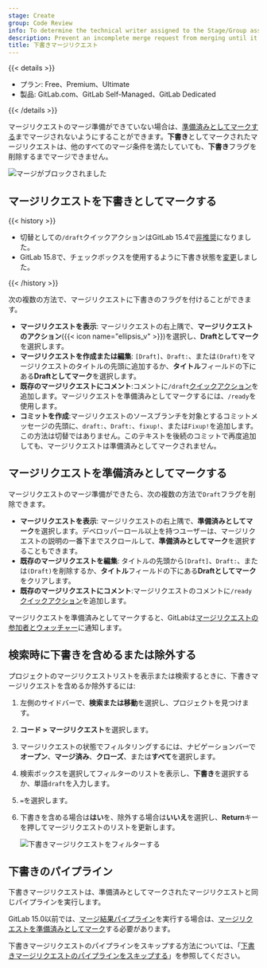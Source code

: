 ```yaml
---
stage: Create
group: Code Review
info: To determine the technical writer assigned to the Stage/Group associated with this page, see https://handbook.gitlab.com/handbook/product/ux/technical-writing/#assignments
description: Prevent an incomplete merge request from merging until it's ready by setting it as a draft.
title: 下書きマージリクエスト
---
```


{{< details >}}

- プラン: Free、Premium、Ultimate
- 製品: GitLab.com、GitLab Self-Managed、GitLab Dedicated

{{< /details >}}

マージリクエストのマージ準備ができていない場合は、[準備済みとしてマークする](#mark-merge-requests-as-ready)までマージされないようにすることができます。**下書き**としてマークされたマージリクエストは、他のすべてのマージ条件を満たしていても、**下書き**フラグを削除するまでマージできません。

![マージがブロックされました](img/merge_request_draft_blocked_v16_0.png)

## マージリクエストを下書きとしてマークする

{{< history >}}

- 切替としての`/draft`クイックアクションはGitLab 15.4で[非推奨](https://gitlab.com/gitlab-org/gitlab/-/merge_requests/92654)になりました。
- GitLab 15.8で、チェックボックスを使用するように下書き状態を[変更](https://gitlab.com/gitlab-org/gitlab/-/merge_requests/108073)しました。

{{< /history >}}

次の複数の方法で、マージリクエストに下書きのフラグを付けることができます。

- **マージリクエストを表示**: マージリクエストの右上隅で、**マージリクエストのアクション**({{< icon name="ellipsis_v" >}})を選択し、**Draftとしてマーク**を選択します。
- **マージリクエストを作成または編集**: `[Draft]`、`Draft:`、または`(Draft)`をマージリクエストのタイトルの先頭に追加するか、**タイトル**フィールドの下にある**Draftとしてマーク**を選択します。
- **既存のマージリクエストにコメント**:コメントに`/draft`[クイックアクション](../quick_actions.md#issues-merge-requests-and-epics)を追加します。マージリクエストを準備済みとしてマークするには、`/ready`を使用します。
- **コミットを作成**:マージリクエストのソースブランチを対象とするコミットメッセージの先頭に、`draft:`、`Draft:`、`fixup!`、または`Fixup!`を追加します。この方法は切替ではありません。このテキストを後続のコミットで再度追加しても、マージリクエストは準備済みとしてマークされません。

## マージリクエストを準備済みとしてマークする

マージリクエストのマージ準備ができたら、次の複数の方法で`Draft`フラグを削除できます。

- **マージリクエストを表示**: マージリクエストの右上隅で、**準備済みとしてマーク**を選択します。デベロッパーロール以上を持つユーザーは、マージリクエストの説明の一番下までスクロールして、**準備済みとしてマーク**を選択することもできます。
- **既存のマージリクエストを編集**: タイトルの先頭から`[Draft]`、`Draft:`、または`(Draft)`を削除するか、**タイトル**フィールドの下にある**Draftとしてマーク**をクリアします。
- **既存のマージリクエストにコメント**:マージリクエストのコメントに`/ready`[クイックアクション](../quick_actions.md#issues-merge-requests-and-epics)を追加します。

マージリクエストを準備済みとしてマークすると、GitLabは[マージリクエストの参加者とウォッチャー](../../profile/notifications.md#notifications-on-issues-merge-requests-and-epics)に通知します。

## 検索時に下書きを含めるまたは除外する

プロジェクトのマージリクエストリストを表示または検索するときに、下書きマージリクエストを含めるか除外するには:

1. 左側のサイドバーで、**検索または移動**を選択し、プロジェクトを見つけます。
1. **コード > マージリクエスト**を選択します。
1. マージリクエストの状態でフィルタリングするには、ナビゲーションバーで**オープン**、**マージ済み**、**クローズ**、または**すべて**を選択します。
1. 検索ボックスを選択してフィルターのリストを表示し、**下書き**を選択するか、単語`draft`を入力します。
1. `=`を選択します。
1. 下書きを含める場合は**はい**を、除外する場合は**いいえ**を選択し、**Return**キーを押してマージリクエストのリストを更新します。

   ![下書きマージリクエストをフィルターする](img/filter_draft_merge_requests_v16_0.png)

## 下書きのパイプライン

下書きマージリクエストは、準備済みとしてマークされたマージリクエストと同じパイプラインを実行します。

GitLab 15.0以前では、[マージ結果パイプライン](../../../ci/pipelines/merged_results_pipelines.md)を実行する場合は、[マージリクエストを準備済みとしてマーク](#mark-merge-requests-as-ready)する必要があります。

下書きマージリクエストのパイプラインをスキップする方法については、「[下書きマージリクエストのパイプラインをスキップする](../../../ci/yaml/workflow.md#skip-pipelines-for-draft-merge-requests)」を参照してください。

<!-- ## Troubleshooting

Include any troubleshooting steps that you can foresee. If you know beforehand what issues
one might have when setting this up, or when something is changed, or on upgrading, it's
important to describe those, too. Think of things that might go wrong and include them here.
This is important to minimize requests for support, and to avoid doc comments with
questions that you know someone might ask.

Each scenario can be a third-level heading, for example `### Getting error message X`.
If you have none to add when creating a doc, leave this section in place
but commented out to help encourage others to add to it in the future. -->
